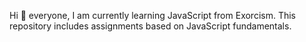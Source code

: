 Hi 👋 everyone, I am currently learning JavaScript from Exorcism.
This repository includes assignments based on JavaScript fundamentals.
